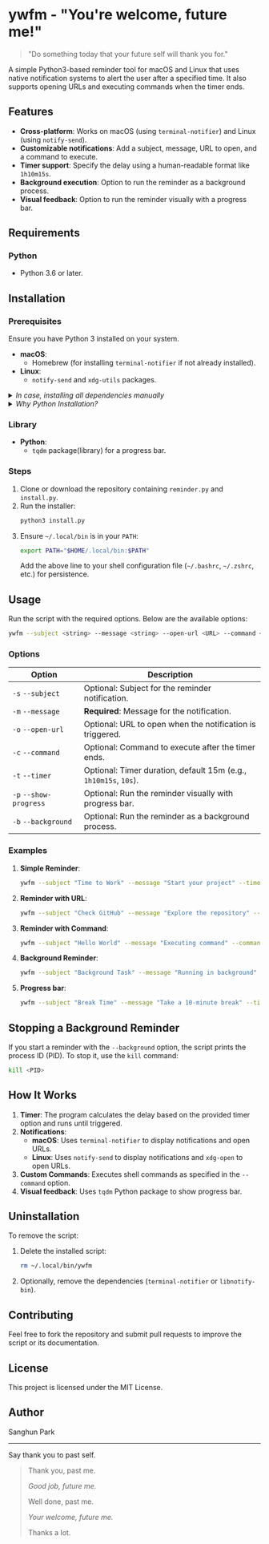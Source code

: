 # ywfm - "You're welcome, future me!"

> "Do something today that your future self will thank you for."

A simple Python3-based reminder tool for macOS and Linux that uses native notification systems to alert the user after a specified time. It also supports opening URLs and executing commands when the timer ends.

## Features

- **Cross-platform**: Works on macOS (using `terminal-notifier`) and Linux (using `notify-send`).
- **Customizable notifications**: Add a subject, message, URL to open, and a command to execute.
- **Timer support**: Specify the delay using a human-readable format like `1h10m15s`.
- **Background execution**: Option to run the reminder as a background process.
- **Visual feedback**: Option to run the reminder visually with a progress bar.

## Requirements

### Python

- Python 3.6 or later.

## Installation

### Prerequisites

Ensure you have Python 3 installed on your system.

- **macOS**:
  - Homebrew (for installing `terminal-notifier` if not already installed).
- **Linux**:
  - `notify-send` and `xdg-utils` packages.

<details>
  <summary><i>In case, installing all dependencies manually</i></summary>
    
### macOS

- [`terminal-notifier`](https://github.com/julienXX/terminal-notifier): Install via Homebrew:
  ```bash
  brew install terminal-notifier
  ```

### Linux

- `notify-send`: Install via your package manager:
  ```bash
  sudo apt install libnotify-bin  # For Ubuntu/Debian
  ```
- `xdg-utils`: For opening URLs:
  ```bash
  sudo apt install xdg-utils  # For Ubuntu/Debian
  ```
  </details>

<details>
   <summary><i>Why Python Installation?</i></summary>

- **Consistency**: Ensures Python is set up correctly and used as a single installation environment.
- **Cross-Platform**: Adapts easily to macOS and Linux without relying on shell commands.
- **Extensibility**: Easy to enhance for additional features like user-specific installations.
</details>

### Library

- **Python**:
  - `tqdm` package(library) for a progress bar.

### Steps

1. Clone or download the repository containing `reminder.py` and `install.py`.
2. Run the installer:
   ```bash
   python3 install.py
   ```
3. Ensure `~/.local/bin` is in your `PATH`:
   ```bash
   export PATH="$HOME/.local/bin:$PATH"
   ```
   Add the above line to your shell configuration file (`~/.bashrc`, `~/.zshrc`, etc.) for persistence.

## Usage

Run the script with the required options. Below are the available options:

```bash
ywfm --subject <string> --message <string> --open-url <URL> --command <string> --timer <string> [--background] [--show-progress]
```

### Options

| Option                 | Description                                                      |
| ---------------------- | ---------------------------------------------------------------- |
| `-s` `--subject`       | Optional: Subject for the reminder notification.                 |
| `-m` `--message`       | **Required**: Message for the notification.                      |
| `-o` `--open-url`      | Optional: URL to open when the notification is triggered.        |
| `-c` `--command`       | Optional: Command to execute after the timer ends.               |
| `-t` `--timer`         | Optional: Timer duration, default 15m (e.g., `1h10m15s`, `10s`). |
| `-p` `--show-progress` | Optional: Run the reminder visually with progress bar.           |
| `-b` `--background`    | Optional: Run the reminder as a background process.              |

### Examples

1. **Simple Reminder**:

   ```bash
   ywfm --subject "Time to Work" --message "Start your project" --timer 30m
   ```

2. **Reminder with URL**:

   ```bash
   ywfm --subject "Check GitHub" --message "Explore the repository" --open-url "https://github.com" --timer 10s
   ```

3. **Reminder with Command**:

   ```bash
   ywfm --subject "Hello World" --message "Executing command" --command 'echo "Hello, World!"' --timer 1m
   ```

4. **Background Reminder**:

   ```bash
   ywfm --subject "Background Task" --message "Running in background" --timer 2h --background
   ```

5. **Progress bar**:

   ```bash
   ywfm --subject "Break Time" --message "Take a 10-minute break" --timer 10m --show-progress
   ```

## Stopping a Background Reminder

If you start a reminder with the `--background` option, the script prints the process ID (PID). To stop it, use the `kill` command:

```bash
kill <PID>
```

## How It Works

1. **Timer**: The program calculates the delay based on the provided timer option and runs until triggered.
2. **Notifications**:
   - **macOS**: Uses `terminal-notifier` to display notifications and open URLs.
   - **Linux**: Uses `notify-send` to display notifications and `xdg-open` to open URLs.
3. **Custom Commands**: Executes shell commands as specified in the `--command` option.
4. **Visual feedback**: Uses `tqdm` Python package to show progress bar.

## Uninstallation

To remove the script:

1. Delete the installed script:

   ```bash
   rm ~/.local/bin/ywfm
   ```

2. Optionally, remove the dependencies (`terminal-notifier` or `libnotify-bin`).

## Contributing

Feel free to fork the repository and submit pull requests to improve the script or its documentation.

## License

This project is licensed under the MIT License.

## Author

Sanghun Park

---

Say thank you to past self.

> Thank you, past me.
>
> _Good job, future me._
>
> Well done, past me.
>
> _Your welcome, future me._
>
> Thanks a lot.
